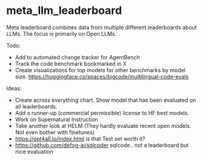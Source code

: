 # meta_llm_leaderboard
Meta leaderboard combines data from multiple different leaderboards about LLMs.
The focus is primarily on Open LLMs.

Todo:
- Add to automated change tracker for AgentBench
- Track the code benchmark bookmarked in X
- Create visualizations for top models for other benchmarks by model size. https://huggingface.co/spaces/bigcode/multilingual-code-evals

Ideas:
- Create across everything chart. Show model that has been evaluated on all leaderboards.
- Add a runner-up (commercial permissible) license to HF best models.
- Work on Supernatural Instruction
- Take another look at HELM (They hardly evaluate recent open models. Not even bother with finetunes)
- https://gpt4all.io/index.html is that Test set worth it?
- https://github.com/defog-ai/sqlcoder sqlcode.. not a leaderboard but nice evaluation
